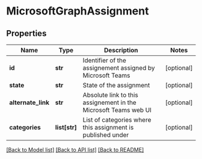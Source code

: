# MicrosoftGraphAssignment

## Properties
Name | Type | Description | Notes
------------ | ------------- | ------------- | -------------
**id** | **str** | Identifier of the assignement assigned by Microsoft Teams | [optional] 
**state** | **str** | State of the assignment | [optional] 
**alternate_link** | **str** | Absolute link to this assignement in the Microsoft Teams web UI | [optional] 
**categories** | **list[str]** | List of categories where this assignment is published under | [optional] 

[[Back to Model list]](../README.md#documentation-for-models) [[Back to API list]](../README.md#documentation-for-api-endpoints) [[Back to README]](../README.md)


